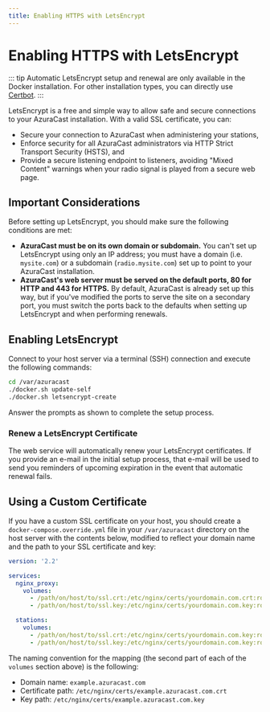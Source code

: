 ```yaml
---
title: Enabling HTTPS with LetsEncrypt
---
```


# Enabling HTTPS with LetsEncrypt

::: tip
Automatic LetsEncrypt setup and renewal are only available in the Docker installation. For other installation types, you can directly use [Certbot](https://certbot.eff.org/).
:::

LetsEncrypt is a free and simple way to allow safe and secure connections to your AzuraCast installation. With a valid SSL certificate, you can:
 - Secure your connection to AzuraCast when administering your stations,
 - Enforce security for all AzuraCast administrators via HTTP Strict Transport Security (HSTS), and
 - Provide a secure listening endpoint to listeners, avoiding "Mixed Content" warnings when your radio signal is played from a secure web page.

## Important Considerations

Before setting up LetsEncrypt, you should make sure the following conditions are met:

 - **AzuraCast must be on its own domain or subdomain.** You can't set up LetsEncrypt using only an IP address; you must have a domain (i.e. `mysite.com`) or a subdomain (`radio.mysite.com`) set up to point to your AzuraCast installation.
 - **AzuraCast's web server must be served on the default ports, 80 for HTTP and 443 for HTTPS.** By default, AzuraCast is already set up this way, but if you've modified the ports to serve the site on a secondary port, you must switch the ports back to the defaults when setting up LetsEncrypt and when performing renewals.

## Enabling LetsEncrypt

Connect to your host server via a terminal (SSH) connection and execute the following commands:

```bash
cd /var/azuracast
./docker.sh update-self
./docker.sh letsencrypt-create
```

Answer the prompts as shown to complete the setup process.

### Renew a LetsEncrypt Certificate

The web service will automatically renew your LetsEncrypt certificates. If you provide an e-mail in the initial setup process, that e-mail will be used to send you reminders of upcoming expiration in the event that automatic renewal fails.

## Using a Custom Certificate

If you have a custom SSL certificate on your host, you should create a `docker-compose.override.yml` file in your `/var/azuracast` directory on the host server with the contents below, modified to reflect your domain name and the path to your SSL certificate and key:

```yml
version: '2.2'

services:
  nginx_proxy:
    volumes:
      - /path/on/host/to/ssl.crt:/etc/nginx/certs/yourdomain.com.crt:ro
      - /path/on/host/to/ssl.key:/etc/nginx/certs/yourdomain.com.key:ro

  stations:
    volumes:
      - /path/on/host/to/ssl.crt:/etc/nginx/certs/yourdomain.com.key:ro
      - /path/on/host/to/ssl.key:/etc/nginx/certs/yourdomain.com.key:ro
```

The naming convention for the mapping (the second part of each of the `volumes` section above) is the following:

 - Domain name: `example.azuracast.com`
 - Certificate path: `/etc/nginx/certs/example.azuracast.com.crt`
 - Key path: `/etc/nginx/certs/example.azuracast.com.key`
